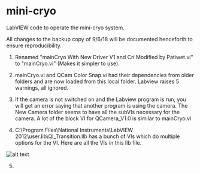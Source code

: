 # mini-cryo
LabVIEW code to operate the mini-cryo system.

All changes to the backup copy of 9/6/18 will be documented henceforth to ensure reproducibility.

1. Renamed "mainCryo With New Driver V1 and Cri Modified by Patiwet.vi" to "mainCryo.vi" (Makes it simpler to use).

2. mainCryo.vi and QCam Color Snap.vi had their dependencies from older folders and are now loaded from this local folder. Labview raises 5 warnings, all ignored.

3. If the camera is not switched on and the Labview program is run, you will get an error saying that another program is using the camera.
The New Camera folder seems to have all the subVIs necessary for the camera. A lot of the block VI for QCamera_V1.0 is similar to mainCryo.vi

4. C:\Program Files\National Instruments\LabVIEW 2012\user.lib\QI_Transition.llb has a bunch of VIs which do multiple options for the VI.
Here are all the VIs in this llb file.

![alt text](https://user-images.githubusercontent.com/8373968/45765273-a50f4d00-bc02-11e8-84ef-2ec4e15c9146.png)

5.
